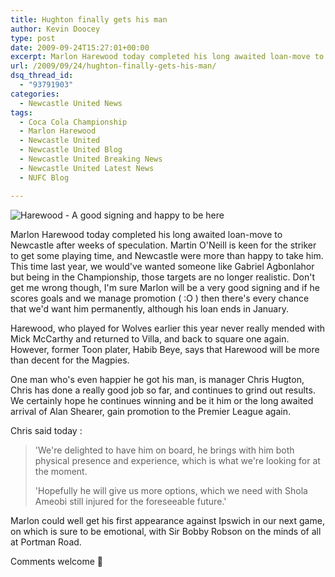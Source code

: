 ```yaml
---
title: Hughton finally gets his man
author: Kevin Doocey
type: post
date: 2009-09-24T15:27:01+00:00
excerpt: Marlon Harewood today completed his long awaited loan-move to Newcastle after weeks..
url: /2009/09/24/hughton-finally-gets-his-man/
dsq_thread_id:
  - "93791903"
categories:
  - Newcastle United News
tags:
  - Coca Cola Championship
  - Marlon Harewood
  - Newcastle United
  - Newcastle United Blog
  - Newcastle United Breaking News
  - Newcastle United Latest News
  - NUFC Blog

---
```

![Harewood - A good signing and happy to be here](http://i.dailymail.co.uk/i/pix/2009/06/12/article-0-02C8E1A400000578-864_468x375.jpg)

Marlon Harewood today completed his long awaited loan-move to Newcastle after weeks of speculation. Martin O'Neill is keen for the striker to get some playing time, and Newcastle were more than happy to take him. This time last year, we would've wanted someone like Gabriel Agbonlahor but being in the Championship, those targets are no longer realistic. Don't get me  wrong though, I'm sure Marlon will be a very good signing and if he scores goals and we manage promotion ( :O ) then there's every chance that we'd want him permanently, although his loan ends in January.

Harewood, who played for Wolves earlier this year never really mended with Mick McCarthy and returned to Villa, and back to square one again. However, former Toon plater, Habib Beye, says that Harewood will be more than decent for the Magpies.

One man who's even happier he got his man, is manager Chris Hugton, Chris has done a really good job so far, and continues to grind out results. We certainly hope he continues winning and be it him or the long awaited arrival of Alan Shearer, gain promotion to the Premier League again.

Chris said today :

> 'We're delighted to have him on board, he brings with him both physical presence and experience, which is what we're looking for at the moment.
>
> 'Hopefully he will give us more options, which we need with Shola Ameobi still injured for the foreseeable future.'

Marlon could well get his first appearance against Ipswich in our next game, on which is sure to be emotional, with Sir Bobby Robson on the minds of all at Portman Road.

Comments welcome 🙂
